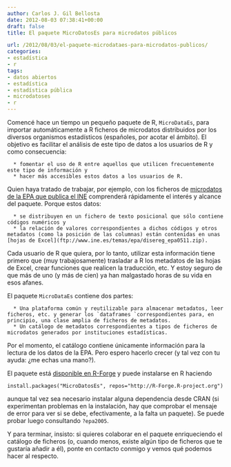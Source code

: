 ```yaml
---
author: Carlos J. Gil Bellosta
date: 2012-08-03 07:38:41+00:00
draft: false
title: El paquete MicroDatosEs para microdatos públicos

url: /2012/08/03/el-paquete-microdataes-para-microdatos-publicos/
categories:
- estadística
- r
tags:
- datos abiertos
- estadística
- estadística pública
- microdatoses
- r
---
```


Comencé hace un tiempo un pequeño paquete de R, `MicroDataEs`, para importar automáticamente a R ficheros de microdatos distribuidos por los diversos organismos estadísticos (españoles, por acotar el ámbito). El objetivo es facilitar el análisis de este tipo de datos a los usuarios de R y como consecuencia:



	  * fomentar el uso de R entre aquellos que utilicen frecuentemente este tipo de información y
	  * hacer más accesibles estos datos a los usuarios de R.

Quien haya tratado de trabajar, por ejemplo, con los ficheros de [microdatos de la EPA que publica el INE](http://www.ine.es/prodyser/micro_epa.htm) comprenderá rápidamente el interés y alcance del paquete. Porque estos datos:



	  * se distribuyen en un fichero de texto posicional que sólo contiene códigos numéricos y
	  * la relación de valores correspondientes a dichos códigos y otros metadatos (como la posición de las columnas) están contenidas en unas [hojas de Excel](ftp://www.ine.es/temas/epa/disereg_epa0511.zip).

Cada usuario de R que quiera, por lo tanto, utilizar esta información tiene primero que (muy trabajosamente) trasladar a R los metadatos de las hojas de Excel, crear funciones que realicen la traducción, etc. Y estoy seguro de que más de uno (y más de cien) ya han malgastado horas de su vida en esos afanes.

El paquete `MicroDataEs` contiene dos partes:



	  * Una plataforma común y reutilizable para almacenar metadatos, leer ficheros, etc. y generar los `dataframes `correspondientes para, en principio, una clase amplia de ficheros de metadatos.
	  * Un catálogo de metadatos correspondientes a tipos de ficheros de microdatos generados por instituciones estadísticas.

Por el momento, el catálogo contiene únicamente información para la lectura de los datos de la EPA. Pero espero hacerlo crecer (y tal vez con tu ayuda: ¿me echas una mano?).

El paquete está [disponible en R-Forge](https://r-forge.r-project.org/projects/microdataes/) y puede instalarse en R haciendo



    install.packages("MicroDatosEs", repos="http://R-Forge.R-project.org")



aunque tal vez sea necesario instalar alguna dependencia desde CRAN (si experimentan problemas en la instalación, hay que comprobar el mensaje de error para ver si se debe, efectivamente, a la falta un paquete). Se puede probar luego consultando `?epa2005`.

Y para terminar, insisto: si quieres colaborar en el paquete enriqueciendo el catálogo de ficheros (o, cuando menos, existe algún tipo de ficheros que te gustaría añadir a él), ponte en contacto conmigo y vemos qué podemos hacer al respecto.
